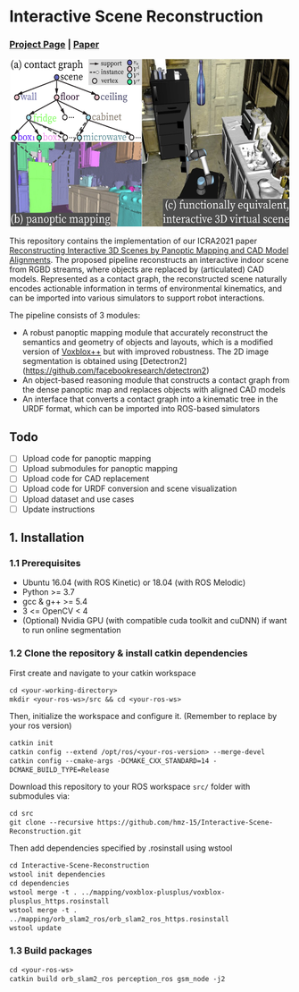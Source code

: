 # Interactive Scene Reconstruction

### [Project Page](https://sites.google.com/view/icra2021-reconstruction) | [Paper](https://arxiv.org/pdf/2103.16095.pdf) 
<p align="center">
  <img width="500" height="300" src="motivation.jpg">
</p>

This repository contains the implementation of our ICRA2021 paper [Reconstructing Interactive 3D Scenes by Panoptic Mapping and CAD Model Alignments](https://sites.google.com/view/icra2021-reconstruction). 
The proposed pipeline reconstructs an interactive indoor scene from RGBD streams, where objects are replaced by (articulated) CAD models. Represented as a contact graph, 
the reconstructed scene naturally encodes actionable information in terms of environmental kinematics, and can be imported into various simulators to support robot interactions.

The pipeline consists of 3 modules:
- A robust panoptic mapping module that accurately reconstruct the semantics and geometry of objects and layouts, which is a modified version of [Voxblox++](https://github.com/ethz-asl/voxblox-plusplus) but with improved robustness. The 2D image segmentation is obtained using [Detectron2] (https://github.com/facebookresearch/detectron2)
- An object-based reasoning module that constructs a contact graph from the dense panoptic map and replaces objects with aligned CAD models
- An interface that converts a contact graph into a kinematic tree in the URDF format, which can be imported into ROS-based simulators


## Todo

- [ ] Upload code for panoptic mapping
- [ ] Upload submodules for panoptic mapping
- [ ] Upload code for CAD replacement
- [ ] Upload code for URDF conversion and scene visualization
- [ ] Upload dataset and use cases
- [ ] Update instructions

## 1. Installation
### 1.1 Prerequisites
- Ubuntu 16.04 (with ROS Kinetic) or 18.04 (with ROS Melodic)
- Python >= 3.7
- gcc & g++ >= 5.4
- 3 <= OpenCV < 4
- (Optional) Nvidia GPU (with compatible cuda toolkit and cuDNN) if want to run online segmentation

### 1.2 Clone the repository & install catkin dependencies

First create and navigate to your catkin workspace

``` shell
cd <your-working-directory>
mkdir <your-ros-ws>/src && cd <your-ros-ws>
```

Then, initialize the workspace and configure it. (Remember to replace <your-ros-version> by your ros version)

``` shell
catkin init
catkin config --extend /opt/ros/<your-ros-version> --merge-devel 
catkin config --cmake-args -DCMAKE_CXX_STANDARD=14 -DCMAKE_BUILD_TYPE=Release
```
  
Download this repository to your ROS workspace `src/` folder with submodules via:

``` shell
cd src
git clone --recursive https://github.com/hmz-15/Interactive-Scene-Reconstruction.git
```

Then add dependencies specified by .rosinstall using wstool

``` shell
cd Interactive-Scene-Reconstruction
wstool init dependencies
cd dependencies
wstool merge -t . ../mapping/voxblox-plusplus/voxblox-plusplus_https.rosinstall
wstool merge -t . ../mapping/orb_slam2_ros/orb_slam2_ros_https.rosinstall
wstool update
```

### 1.3 Build packages

``` shell
cd <your-ros-ws>
catkin build orb_slam2_ros perception_ros gsm_node -j2
```
  
